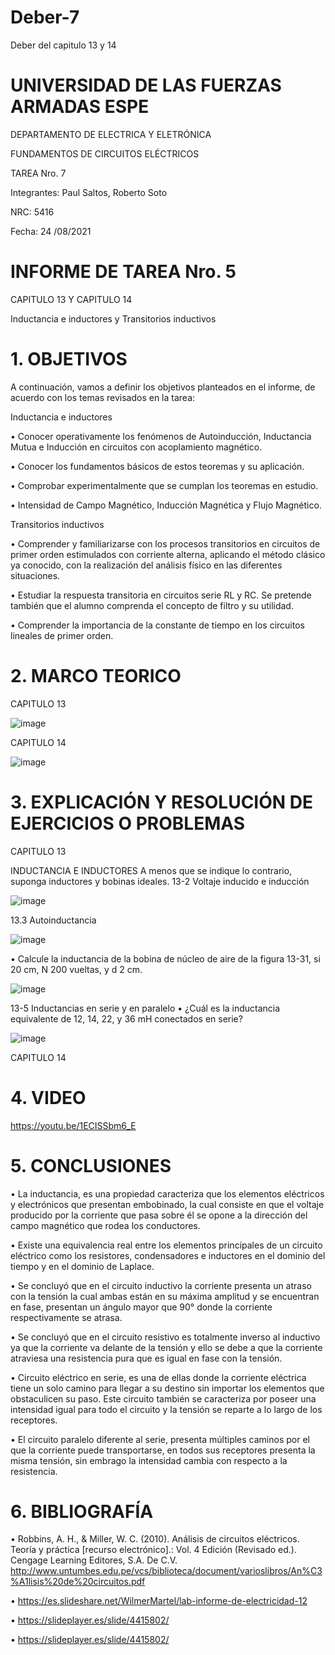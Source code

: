 # Deber-7

Deber del capitulo 13 y 14

# UNIVERSIDAD DE LAS FUERZAS ARMADAS ESPE

DEPARTAMENTO DE ELECTRICA Y ELETRÓNICA

FUNDAMENTOS DE CIRCUITOS ELÉCTRICOS

TAREA Nro. 7

Integrantes: Paul Saltos, Roberto Soto

NRC: 5416

Fecha: 24 /08/2021

# INFORME DE TAREA Nro. 5

CAPITULO 13 Y CAPITULO 14 

Inductancia e inductores y Transitorios inductivos       

# 1.	OBJETIVOS 

A continuación, vamos a definir los objetivos planteados en el informe, de acuerdo con los temas revisados en la tarea: 

Inductancia e inductores

• Conocer operativamente los fenómenos de Autoinducción, Inductancia Mutua e Inducción en circuitos con acoplamiento
magnético.

• Conocer los fundamentos básicos de estos teoremas y su aplicación.

• Comprobar experimentalmente que se cumplan los teoremas en estudio.

• Intensidad de Campo Magnético, Inducción Magnética y Flujo Magnético.

Transitorios inductivos   

• Comprender y familiarizarse con los procesos transitorios en circuitos de primer orden estimulados con corriente alterna, aplicando el método clásico ya conocido, con la realización del análisis físico en las diferentes situaciones.

• Estudiar la respuesta transitoria en circuitos serie RL y RC. Se pretende también que el alumno comprenda el concepto de filtro y su utilidad.

• Comprender la importancia de la constante de tiempo en los circuitos lineales de primer orden.

# 2.	MARCO TEORICO 

CAPITULO 13

![image](https://user-images.githubusercontent.com/85178869/130731718-16decca5-b11d-4b57-b44c-755ad39a42d7.png)

CAPITULO 14

![image](https://user-images.githubusercontent.com/85178869/130733171-10c5e257-3ab6-4a2a-a1a8-ad46b40a6306.png)

# 3.	EXPLICACIÓN Y RESOLUCIÓN DE EJERCICIOS O PROBLEMAS 

CAPITULO 13

INDUCTANCIA E INDUCTORES
A menos que se indique lo contrario, suponga inductores y bobinas ideales.
13-2 Voltaje inducido e inducción

![image](https://user-images.githubusercontent.com/85178869/130707486-b39480b4-f62c-4901-9b65-2024fb90d913.png)

13.3 Autoinductancia 

![image](https://user-images.githubusercontent.com/85178869/130707569-1babe391-1332-478f-b303-60256b20f90e.png)

•	Calcule la inductancia de la bobina de núcleo de aire de la figura 13-31, si 20 cm, N 200 vueltas, y d 2 cm.

![image](https://user-images.githubusercontent.com/85178869/130707615-bc1641e5-e2b4-49c6-86b5-e998f7a02a64.png)

13-5 Inductancias en serie y en paralelo
•	¿Cuál es la inductancia equivalente de 12, 14, 22, y 36 mH conectados en serie?

![image](https://user-images.githubusercontent.com/85178869/130708100-0c3c8c10-0cb0-4369-af8e-5af8f3691667.png)

CAPITULO 14

# 4.	VIDEO

https://youtu.be/1ECISSbm6_E

# 5.	CONCLUSIONES 

• La inductancia, es una propiedad caracteriza que los elementos eléctricos y electrónicos que presentan embobinado, la cual consiste en que el voltaje producido por la corriente que pasa sobre él se opone a la dirección del campo magnético que rodea los conductores.

• Existe una equivalencia real entre los elementos principales de un circuito eléctrico como los resistores, condensadores e inductores en el dominio del tiempo y en el dominio de Laplace.

• Se concluyó que en el circuito inductivo la corriente presenta un atraso con la tensión la cual ambas están en su máxima amplitud y se encuentran en fase, presentan un ángulo mayor que 90° donde la corriente respectivamente se atrasa.

• Se concluyó que en el circuito resistivo es totalmente inverso al inductivo ya que la corriente va delante de la tensión y ello se debe a que la corriente atraviesa una resistencia pura que es igual en fase con la tensión.

• Circuito eléctrico en serie, es una de ellas donde la corriente eléctrica tiene un solo camino para llegar a su destino sin importar los elementos que obstaculicen su paso. Este circuito también se caracteriza por poseer una intensidad igual para todo el circuito y la tensión se reparte a lo largo de los receptores.

• El circuito paralelo diferente al serie, presenta múltiples caminos por el que la corriente puede transportarse, en todos sus receptores presenta la misma tensión, sin embrago la intensidad cambia con respecto a la resistencia.

# 6.	BIBLIOGRAFÍA 

• Robbins, A. H., & Miller, W. C. (2010). Análisis de circuitos eléctricos. Teoría y práctica [recurso electrónico].: Vol. 4 Edición (Revisado ed.). Cengage Learning Editores, S.A. De C.V. http://www.untumbes.edu.pe/vcs/biblioteca/document/varioslibros/An%C3%A1lisis%20de%20circuitos.pdf

• https://es.slideshare.net/WilmerMartel/lab-informe-de-electricidad-12

• https://slideplayer.es/slide/4415802/

• https://slideplayer.es/slide/4415802/
